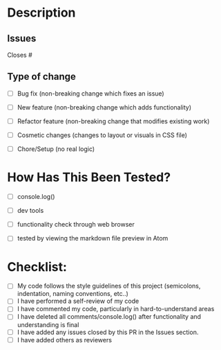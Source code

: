 # Description



## Issues

Closes #

## Type of change

- [ ] Bug fix (non-breaking change which fixes an issue)
- [ ] New feature (non-breaking change which adds functionality)
- [ ] Refactor feature (non-breaking change that modifies existing work)
- [ ] Cosmetic changes (changes to layout or visuals in CSS file)
- [ ] Chore/Setup (no real logic)


# How Has This Been Tested?

- [ ] console.log()
- [ ] dev tools
- [ ] functionality check through web browser
- [ ] tested by viewing the markdown file preview in Atom


# Checklist:

- [ ] My code follows the style guidelines of this project (semicolons, indentation, naming conventions, etc..)
- [ ] I have performed a self-review of my code
- [ ] I have commented my code, particularly in hard-to-understand areas
- [ ] I have deleted all comments/console.log() after functionality and understanding is final
- [ ] I have added any issues closed by this PR in the Issues section.
- [ ] I have added others as reviewers
